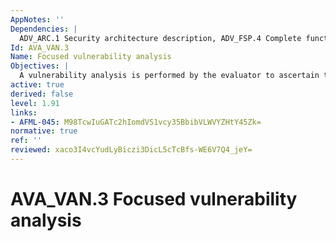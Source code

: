 ```yaml
---
AppNotes: ''
Dependencies: |
  ADV_ARC.1 Security architecture description, ADV_FSP.4 Complete functional specification, ADV_TDS.3 Basic modular design, ADV_IMP.1 Implementation representation of the TSF, AGD_OPE.1 Operational user guidance, AGD_PRE.1 Preparative procedures, ATE_DPT.1 Testing: basic design
Id: AVA_VAN.3
Name: Focused vulnerability analysis
Objectives: |
  A vulnerability analysis is performed by the evaluator to ascertain the presence of potential vulnerabilities. The evaluator performs penetration testing, to confirm that the potential vulnerabilities cannot be exploited in the operational environment for the TOE. Penetration testing is performed by the evaluator assuming an attack potential of Enhanced-Basic.
active: true
derived: false
level: 1.91
links:
- AFML-045: M98TcwIuGATc2hIomdVS1vcy35BbibVLWVYZHtY45Zk=
normative: true
ref: ''
reviewed: xaco3I4vcYudLyBiczi3DicL5cTcBfs-WE6V7Q4_jeY=
---
```


# AVA_VAN.3 Focused vulnerability analysis